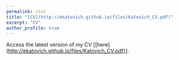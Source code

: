 ```yaml
---
permalink: /cv/
title: "[CV](http://ekatovich.github.io/files/Katovich_CV.pdf)"
excerpt: "CV"
author_profile: true
---
```


Access the latest version of my CV [[here](http://ekatovich.github.io/files/Katovich_CV.pdf}].

